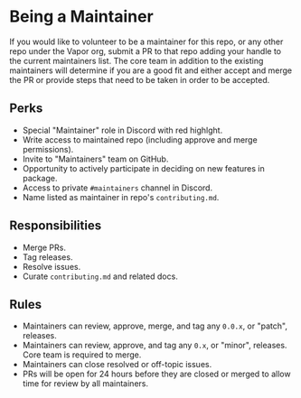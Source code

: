 # Being a Maintainer

If you would like to volunteer to be a maintainer for this repo, or any other repo under the Vapor org, submit
a PR to that repo adding your handle to the current maintainers list. The core team in addition to the existing
maintainers will determine if you are a good fit and either accept and merge the PR or provide steps that need
to be taken in order to be accepted.

## Perks
- Special "Maintainer" role in Discord with red highlght.
- Write access to maintained repo (including approve and merge permissions). 
- Invite to "Maintainers" team on GitHub.
- Opportunity to actively participate in deciding on new features in package. 
- Access to private `#maintainers` channel in Discord.
- Name listed as maintainer in repo's `contributing.md`. 

## Responsibilities
- Merge PRs.
- Tag releases. 
- Resolve issues.
- Curate `contributing.md` and related docs.

## Rules
- Maintainers can review, approve, merge, and tag any `0.0.x`, or "patch", releases. 
- Maintainers can review, approve, and tag any `0.x`, or "minor", releases. Core team is required to merge.
- Maintainers can close resolved or off-topic issues.
- PRs will be open for 24 hours before they are closed or merged to allow time for review by all maintainers.
